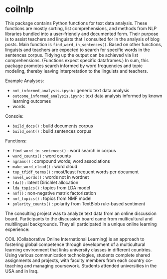 # coilnlp

This package contains Python functions for text data analysis. These functions are mostly sorting, list comprehensions, and methods from NLP libraries bundled into a user-friendly and documented form. Their purpose is to assist teachers and linguists that I consulted for in the analysis of blog posts. Main function is `find_word_in_sentences()`. Based on other functions, linguists and teachers are expected to search for specific words in the sentences corpus. Tidying up the output can be achieved via list comprehensions. (Functions expect specific dataframes.) In sum, this package promotes search informed by word frequencies and topic modeling, thereby leaving interpretation to the linguists and teachers. 

Example Analyses:
* `not_informed_analysis.ipynb` : generic text data analysis
* `outcome_informed_analysis.ipynb` : text data analysis informed by known learning outcomes
* words

Console:
* `build_docs()` : build documents corpus
* `build_sent()` : build sentences corpus

Functions:
* `find_word_in_sentences()` : word search in corpus
* `word_counts()` : word counts
* `ngrams()` : compound words; word associations
* `make_word_cloud()` : word cloud
* `top_tfidf_terms()` : most/least frequent words per document
* `novel_words()` : words not in wordnet
* `lda()` : latent Dirichlet allocation
* `lda_topics()` : topics from LDA model
* `nmf()` : non-negative matrix factorization
* `nmf_topics()` : topics from NMF model
* `polarity_counts()` : polarity from TextBlob rule-based sentiment

The consulting project was to analyze text data from an online discussion board. Participants to the discussion board came from multicultural and multilingual backgrounds. They all participated in a unique online learning experience:

COIL (Collaborative Online International Learning) is an approach to fostering global competence through development of a multicultural learning environment that links university classes in different countries. Using various communication technologies, students complete shared assignments and projects, with faculty members from each country co-teaching and managing coursework. Students attended universities in the USA and in Iraq.
